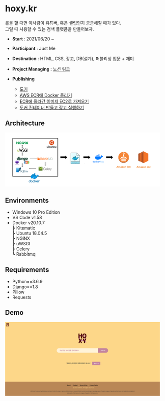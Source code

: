 # hoxy.kr
롤을 할 때면 이사람이 유튜버, 혹은 셀럽인지 궁금해질 때가 있다.  
그럴 때 사용할 수 있는 검색 플랫폼을 만들어보자.  
- **Start** : 2021/06/20 ~  
- **Participant** : Just Me
- **Destination** : HTML, CSS, 장고, DB(설계), 퍼블리싱 입문 + 재미
- **Project Managing** : [노션 링크](https://www.notion.so/casselkim/HOXY-686358c4cac94619ae9af01d569646d2)  
- **Publishing**  

  - [도커](https://www.notion.so/casselkim/7154a622aa294505a88c99e60f8710c1)  
  - [AWS ECR에 Docker 올리기](https://casselkim.notion.site/AWS-ECR-Docker-b566ae679d9d4dd2b01d48d09194dcc1)  
  - [ECR에 올라간 이미지 EC2로 가져오기](https://www.notion.so/casselkim/ECR-EC2-542fd9b5c90b43adbfdcbf970f17ec65)  
  - [도커 컨테이너 만들고 장고 실행하기](https://www.notion.so/casselkim/ECR-EC2-542fd9b5c90b43adbfdcbf970f17ec65)  

## Architecture
![image](main.png)

## Environments
- Windows 10 Pro Edition
- VS Code v1.58
- Docker v20.10.7  
┣ Kitematic  
┣ Ubuntu 18.04.5  
┣ NGiNX  
┣ uWSGI  
┣ Celery  
┗ Rabbitmq  

## Requirements
- Python==3.6.9
- Django==1.8
- Pillow
- Requests

## Demo
![image](demo.png)
